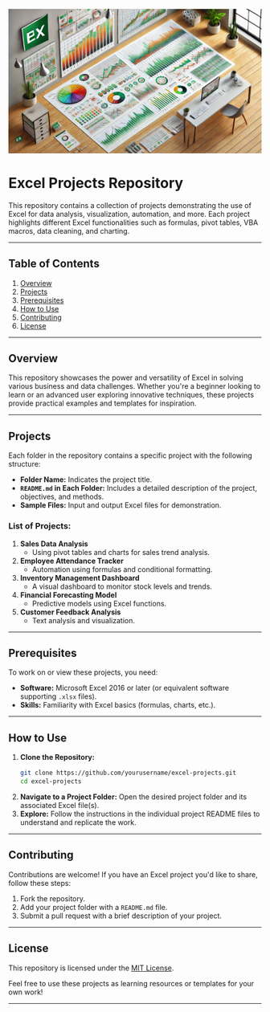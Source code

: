 ![Excel Banner](ExcelBanner.webp)  
# **Excel Projects Repository**  

This repository contains a collection of projects demonstrating the use of Excel for data analysis, visualization, automation, and more. Each project highlights different Excel functionalities such as formulas, pivot tables, VBA macros, data cleaning, and charting.  

---

## **Table of Contents**  
1. [Overview](#overview)  
2. [Projects](#projects)  
3. [Prerequisites](#prerequisites)  
4. [How to Use](#how-to-use)  
5. [Contributing](#contributing)  
6. [License](#license)  

---

## **Overview**  

This repository showcases the power and versatility of Excel in solving various business and data challenges. Whether you're a beginner looking to learn or an advanced user exploring innovative techniques, these projects provide practical examples and templates for inspiration.  

---

## **Projects**  

Each folder in the repository contains a specific project with the following structure:  
- **Folder Name:** Indicates the project title.  
- **`README.md` in Each Folder:** Includes a detailed description of the project, objectives, and methods.  
- **Sample Files:** Input and output Excel files for demonstration.  

### **List of Projects:**  
1. **Sales Data Analysis**  
   - Using pivot tables and charts for sales trend analysis.  
2. **Employee Attendance Tracker**  
   - Automation using formulas and conditional formatting.  
3. **Inventory Management Dashboard**  
   - A visual dashboard to monitor stock levels and trends.  
4. **Financial Forecasting Model**  
   - Predictive models using Excel functions.  
5. **Customer Feedback Analysis**  
   - Text analysis and visualization.  

---

## **Prerequisites**  

To work on or view these projects, you need:  
- **Software:** Microsoft Excel 2016 or later (or equivalent software supporting `.xlsx` files).  
- **Skills:** Familiarity with Excel basics (formulas, charts, etc.).  

---

## **How to Use**  

1. **Clone the Repository:**  
   ```bash  
   git clone https://github.com/yourusername/excel-projects.git  
   cd excel-projects  
   ```  
2. **Navigate to a Project Folder:** Open the desired project folder and its associated Excel file(s).  
3. **Explore:** Follow the instructions in the individual project README files to understand and replicate the work.  

---

## **Contributing**  

Contributions are welcome! If you have an Excel project you'd like to share, follow these steps:  
1. Fork the repository.  
2. Add your project folder with a `README.md` file.  
3. Submit a pull request with a brief description of your project.  

---

## **License**  

This repository is licensed under the [MIT License](LICENSE).  

Feel free to use these projects as learning resources or templates for your own work!  

--- 
